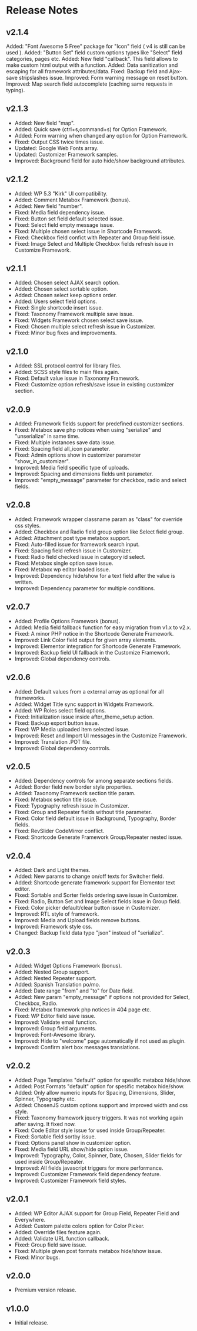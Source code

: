 # Release Notes

## v2.1.4
Added: "Font Awesome 5 Free" package for "Icon" field ( v4 is still can be used ).
Added: "Button Set" field custom options types like "Select" field categories, pages etc.
Added: New field "callback". This field allows to make custom html output with a function.
Added: Data sanitization and escaping for all framework attributes/data.
Fixed: Backup field and Ajax-save stripslashes issue.
Improved: Form warning message on reset button.
Improved: Map search field autocomplete (caching same requests in typing).

## v2.1.3
- Added: New field "map".
- Added: Quick save (ctrl+s,command+s) for Option Framework.
- Added: Form warning when changed any option for Option Framework.
- Fixed: Output CSS twice times issue.
- Updated: Google Web Fonts array.
- Updated: Customizer Framework samples.
- Improved: Background field for auto hide/show background attributes.

## v2.1.2
- Added: WP 5.3 "Kirk" UI compatibility.
- Added: Comment Metabox Framework (bonus).
- Added: New field "number".
- Fixed: Media field dependency issue.
- Fixed: Button set field default selected issue.
- Fixed: Select field empty message issue.
- Fixed: Multiple chosen select issue in Shortcode Framework.
- Fixed: Checkbox field confict with Repeater and Group field issue.
- Fixed: Image Select and Multiple Checkbox fields refresh issue in Customize Framework.

## v2.1.1
- Added: Chosen select AJAX search option.
- Added: Chosen select sortable option.
- Added: Chosen select keep options order.
- Added: Users select field options.
- Fixed: Single shortcode insert issue.
- Fixed: Taxonomy Framework multiple save issue.
- Fixed: Widgets Framework chosen select save issue.
- Fixed: Chosen multiple select refresh issue in Customizer.
- Fixed: Minor bug fixes and improvements.

## v2.1.0
- Added: SSL protocol control for library files.
- Added: SCSS style files to main files again.
- Fixed: Default value issue in Taxonomy Framework.
- Fixed: Customize option refresh/save issue in existing customizer section.

## v2.0.9
- Added: Framework fields support for predefined customizer sections.
- Fixed: Metabox save php notices when using "serialize" and "unserialize" in same time.
- Fixed: Multiple instances save data issue.
- Fixed: Spacing field all_icon parameter.
- Fixed: Admin options show in customizer parameter "show_in_customizer".
- Improved: Media field specific type of uploads.
- Improved: Spacing and dimensions fields unit parameter.
- Improved: "empty_message" parameter for checkbox, radio and select fields.

## v2.0.8
- Added: Framework wrapper classname param as "class" for override css styles.
- Added: Checkbox and Radio field group option like Select field group.
- Added: Attachment post type metabox support.
- Fixed: Auto-filled issue for framework search input.
- Fixed: Spacing field refresh issue in Customizer.
- Fixed: Radio field checked issue in category id select.
- Fixed: Metabox single option save issue.
- Fixed: Metabox wp editor loaded issue.
- Improved: Dependency hide/show for a text field after the value is written.
- Improved: Dependency parameter for multiple conditions.

## v2.0.7
- Added: Profile Options Framework (bonus).
- Added: Media field fallback function for easy migration from v1.x to v2.x.
- Fixed: A minor PHP notice in the Shortcode Generate Framework.
- Improved: Link Color field output for given array elements.
- Improved: Elementor integration for Shortcode Generate Framework.
- Improved: Backup field UI fallback in the Customize Framework.
- Improved: Global dependency controls.

## v2.0.6
- Added: Default values from a external array as optional for all frameworks.
- Added: Widget Title sync support in Widgets Framework.
- Added: WP Roles select field options.
- Fixed: Initialization issue inside after_theme_setup action.
- Fixed: Backup export button issue.
- Fixed: WP Media uploaded item selected issue.
- Improved: Reset and Import UI messages in the Customize Framework.
- Improved: Translation .POT file.
- Improved: Global dependency controls.

## v2.0.5
- Added: Dependency controls for among separate sections fields.
- Added: Border field new border style properties.
- Added: Taxonomy Framework section title param.
- Fixed: Metabox section title issue.
- Fixed: Typography refresh issue in Customizer.
- Fixed: Group and Repeater fields without title parameter.
- Fixed: Color field default issue in Background, Typography, Border fields.
- Fixed: RevSlider CodeMirror conflict.
- Fixed: Shortcode Generate Framework Group/Repeater nested issue.

## v2.0.4
- Added: Dark and Light themes.
- Added: New params to change on/off texts for Switcher field.
- Added: Shortcode generate framework support for Elementor text editor.
- Fixed: Sortable and Sorter fields ordering save issue in Customizer.
- Fixed: Radio, Button Set and Image Select fields issue in Group field.
- Fixed: Color picker default/clear button issue in Customizer.
- Improved: RTL style of framework.
- Improved: Media and Upload fields remove buttons.
- Improved: Framework style css.
- Changed: Backup field data type "json" instead of "serialize".

## v2.0.3
- Added: Widget Options Framework (bonus).
- Added: Nested Group support.
- Added: Nested Repeater support.
- Added: Spanish Translation po/mo.
- Added: Date range "from" and "to" for Date field.
- Added: New param "empty_message" if options not provided for Select, Checkbox, Radio.
- Fixed: Metabox framework php notices in 404 page etc.
- Fixed: WP Editor field save issue.
- Improved: Validate email function.
- Improved: Group field arguments.
- Improved: Font-Awesome library.
- Improved: Hide to "welcome" page automatically if not used as plugin.
- Improved: Confirm alert box messages translations.

## v2.0.2
- Added: Page Templates "default" option for spesific metabox hide/show.
- Added: Post Formats "default" option for spesific metabox hide/show.
- Added: Only allow numeric inputs for Spacing, Dimensions, Slider, Spinner, Typography etc.
- Added: ChosenJS custom options support and improved width and css style.
- Fixed: Taxonomy framework jquery triggers. It was not working again after saving. It fixed now.
- Fixed: Code Editor style issue for used inside Group/Repeater.
- Fixed: Sortable field sortby issue.
- Fixed: Options panel show in customizer option.
- Fixed: Media field URL show/hide option issue.
- Improved: Typography, Color, Spinner, Date, Chosen, Slider fields for used inside Group/Repeater.
- Improved: All fields javascript triggers for more performance.
- Improved: Customizer Framework field dependency feature.
- Improved: Customizer Framework field styles.

## v2.0.1
- Added: WP Editor AJAX support for Group Field, Repeater Field and Everywhere.
- Added: Custom palette colors option for Color Picker.
- Added: Override files feature again.
- Added: Validate URL function callback.
- Fixed: Group field save issue.
- Fixed: Multiple given post formats metabox hide/show issue.
- Fixed: Minor bugs.

## v2.0.0
- Premium version release.

## v1.0.0
- Initial release.
